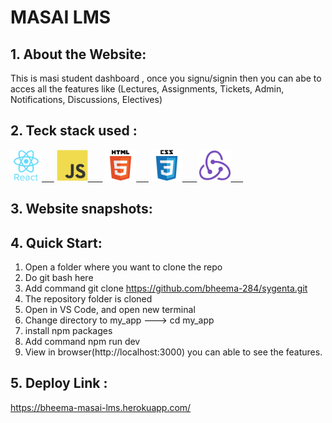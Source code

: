 # MASAI LMS


## 1. About the Website:

This is masi student dashboard , once you signu/signin then you can abe to acces all the features like (Lectures, Assignments, Tickets, Admin, Notifications, Discussions, Electives)  

## 2. Teck stack used :

 <a href="https://reactjs.org/" target="_blank"> <img src="https://raw.githubusercontent.com/devicons/devicon/master/icons/react/react-original-wordmark.svg" alt="react" width="50" height="50"/>&nbsp;&nbsp;&nbsp;&nbsp;&nbsp;</a>
    <a href="https://developer.mozilla.org/en-US/docs/Web/JavaScript" target="_blank"> <img src="https://raw.githubusercontent.com/devicons/devicon/master/icons/javascript/javascript-original.svg" alt="javascript" width="50" height="50"/> &nbsp;&nbsp;&nbsp;&nbsp;&nbsp;</a> 
   <a href="https://www.w3.org/html/" target="_blank"> <img src="https://raw.githubusercontent.com/devicons/devicon/master/icons/html5/html5-original-wordmark.svg" alt="html5" width="50" height="50"/>&nbsp;&nbsp;&nbsp;&nbsp;&nbsp;</a>
  <a href="https://www.w3schools.com/css/" target="_blank"> <img src="https://raw.githubusercontent.com/devicons/devicon/master/icons/css3/css3-original-wordmark.svg" alt="css3" width="50" height="50"/> &nbsp;&nbsp;&nbsp;&nbsp;&nbsp;</a> 
   <a href="https://redux.js.org" target="_blank"> <img src="https://raw.githubusercontent.com/devicons/devicon/master/icons/redux/redux-original.svg" alt="redux" width="50" height="50"/>&nbsp;&nbsp;&nbsp;&nbsp;&nbsp;</a>

## 3. Website snapshots:

## 4. Quick Start:
1. Open a folder where you want to clone the repo
2. Do git bash here
3. Add command git clone https://github.com/bheema-284/sygenta.git
4. The repository folder is cloned
5. Open in VS Code, and open new terminal
6. Change directory to my_app ---> cd my_app
7. install npm packages
8. Add command npm run dev
9. View in browser(http://localhost:3000) you can able to see the features.


## 5. Deploy Link :

   https://bheema-masai-lms.herokuapp.com/
